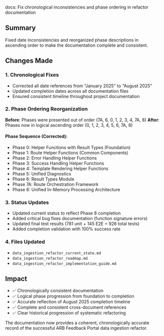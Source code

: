 docs: Fix chronological inconsistencies and phase ordering in refactor documentation

## Summary

Fixed date inconsistencies and reorganized phase descriptions in ascending order
to make the documentation complete and consistent.

## Changes Made

### 1. Chronological Fixes
- Corrected all date references from "January 2025" to "August 2025" 
- Updated completion dates across all documentation files
- Ensured consistent timeline throughout project documentation

### 2. Phase Ordering Reorganization
**Before**: Phases were presented out of order (7A, 6, 0, 1, 2, 3, 4, 7A, 8)
**After**: Phases now in logical ascending order (0, 1, 2, 3, 4, 5, 6, 7A, 8)

#### Phase Sequence (Corrected):
- Phase 0: Helper Functions with Result Types (Foundation)
- Phase 1: Route Helper Functions (Common Components)
- Phase 2: Error Handling Helper Functions
- Phase 3: Success Handling Helper Functions
- Phase 4: Template Rendering Helper Functions
- Phase 5: Unified Diagnostics
- Phase 6: Result Types Module
- Phase 7A: Route Orchestration Framework
- Phase 8: Unified In-Memory Processing Architecture

### 3. Status Updates
- Updated current status to reflect Phase 8 completion
- Added critical bug fixes documentation (function signature errors)
- Updated final test results (781 unit + 145 E2E = 926 total tests)
- Added completion validation with 100% success rate

### 4. Files Updated
- `data_ingestion_refactor_current_state.md`
- `data_ingestion_refactor_roadmap.md`
- `data_ingestion_refactor_implementation_guide.md`

## Impact

- ✅ Chronologically consistent documentation
- ✅ Logical phase progression from foundation to completion
- ✅ Accurate reflection of August 2025 completion timeline
- ✅ Complete and consistent cross-document references
- ✅ Clear historical progression of systematic refactoring

The documentation now provides a coherent, chronologically accurate record
of the successful ARB Feedback Portal data ingestion refactor.
